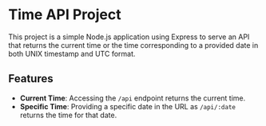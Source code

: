 # Time API Project

This project is a simple Node.js application using Express to serve an API that returns the current time or the time corresponding to a provided date in both UNIX timestamp and UTC format.

## Features

- **Current Time**: Accessing the `/api` endpoint returns the current time.
- **Specific Time**: Providing a specific date in the URL as `/api/:date` returns the time for that date.